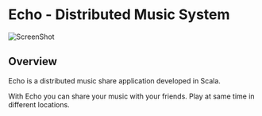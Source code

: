 # Echo - Distributed Music System
![ScreenShot](https://raw.github.com/wy4515/Echo/master/player/UI.png)

Overview
---------------------------

Echo is a distributed music share application developed in Scala.

With Echo you can share your music with your friends. Play at same time in different locations.
